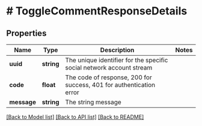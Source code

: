 # # ToggleCommentResponseDetails

## Properties

Name | Type | Description | Notes
------------ | ------------- | ------------- | -------------
**uuid** | **string** | The unique identifier for the specific social network account stream |
**code** | **float** | The code of response, 200 for success, 401 for authentication error |
**message** | **string** | The string message |

[[Back to Model list]](../../README.md#models) [[Back to API list]](../../README.md#endpoints) [[Back to README]](../../README.md)

